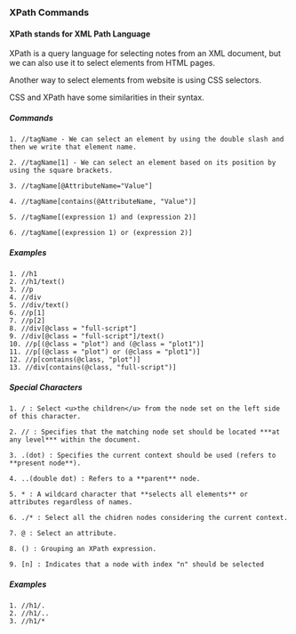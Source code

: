 ### XPath Commands

#### XPath stands for XML Path Language

XPath is a query language for selecting notes from an XML document, but we can also use it to select elements from HTML pages.

Another way to select elements from website is using CSS selectors.

CSS and XPath have some similarities in their syntax.

##### Commands
	1. //tagName - We can select an element by using the double slash and then we write that element name.
	
	2. //tagName[1] - We can select an element based on its position by using the square brackets.
	
	3. //tagName[@AttributeName="Value"]
	
	4. //tagName[contains(@AttributeName, "Value")]
	
	5. //tagName[(expression 1) and (expression 2)]
	
	6. //tagName[(expression 1) or (expression 2)]
	
##### Examples
	1. //h1
	2. //h1/text()
	3. //p
	4. //div
	5. //div/text()
	6. //p[1]
	7. //p[2]
	8. //div[@class = "full-script"]
	9. //div[@class = "full-script"]/text()
	10. //p[(@class = "plot") and (@class = "plot1")]
	11. //p[(@class = "plot") or (@class = "plot1")]
	12. //p[contains(@class, "plot")]
	13. //div[contains(@class, "full-script")]
	
	
##### Special Characters
	1. / : Select <u>the children</u> from the node set on the left side of this character.
	
	2. // : Specifies that the matching node set should be located ***at any level*** within the document.
	
	3. .(dot) : Specifies the current context should be used (refers to **present node**).
	
	4. ..(double dot) : Refers to a **parent** node.
	
	5. * : A wildcard character that **selects all elements** or attributes regardless of names.
	
	6. ./* : Select all the chidren nodes considering the current context.
	
	7. @ : Select an attribute.
	
	8. () : Grouping an XPath expression.
	
	9. [n] : Indicates that a node with index "n" should be selected
	
##### Examples
	1. //h1/.
	2. //h1/..
	3. //h1/*
